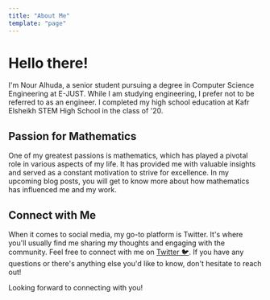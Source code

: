 ```yaml
---
title: "About Me"
template: "page"
---
```


# Hello there!

I'm Nour Alhuda, a senior student pursuing a degree in Computer Science Engineering at E-JUST. While I am studying engineering, I prefer not to be referred to as an engineer. I completed my high school education at Kafr Elsheikh STEM High School in the class of '20.

## Passion for Mathematics

One of my greatest passions is mathematics, which has played a pivotal role in various aspects of my life. It has provided me with valuable insights and served as a constant motivation to strive for excellence. In my upcoming blog posts, you will get to know more about how mathematics has influenced me and my work.

## Connect with Me

When it comes to social media, my go-to platform is Twitter. It's where you'll usually find me sharing my thoughts and engaging with the community. Feel free to connect with me on [Twitter 🐦](https://twitter.com/NourAbosen). If you have any questions or there's anything else you'd like to know, don't hesitate to reach out!

Looking forward to connecting with you!

